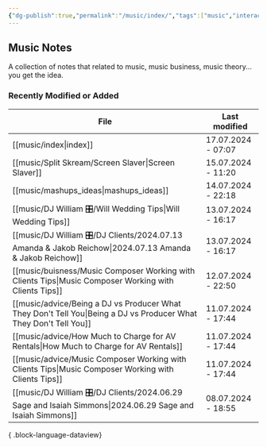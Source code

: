```yaml
---
{"dg-publish":true,"permalink":"/music/index/","tags":["music","interactive","buisness","history","music_theory","sound_design"]}
---
```


## Music Notes
A collection of notes that related to music, music business, music theory... you get the idea. 
### Recently Modified or Added
| File                                                                                                                 | Last modified      |
| -------------------------------------------------------------------------------------------------------------------- | ------------------ |
| [[music/index\|index]]                                                                                            | 17.07.2024 - 07:07 |
| [[music/Split Skream/Screen Slaver\|Screen Slaver]]                                                               | 15.07.2024 - 11:20 |
| [[music/mashups_ideas\|mashups_ideas]]                                                                            | 14.07.2024 - 22:18 |
| [[music/DJ William 🎛/Will Wedding Tips\|Will Wedding Tips]]                                                      | 13.07.2024 - 16:17 |
| [[music/DJ William 🎛/DJ Clients/2024.07.13 Amanda & Jakob Reichow\|2024.07.13 Amanda & Jakob Reichow]]           | 13.07.2024 - 16:17 |
| [[music/buisness/Music Composer Working with Clients Tips\|Music Composer Working with Clients Tips]]             | 12.07.2024 - 22:50 |
| [[music/advice/Being a DJ vs Producer What They Don't Tell You\|Being a DJ vs Producer What They Don't Tell You]] | 11.07.2024 - 17:44 |
| [[music/advice/How Much to Charge for AV Rentals\|How Much to Charge for AV Rentals]]                             | 11.07.2024 - 17:44 |
| [[music/advice/Music Composer Working with Clients Tips\|Music Composer Working with Clients Tips]]               | 11.07.2024 - 17:44 |
| [[music/DJ William 🎛/DJ Clients/2024.06.29 Sage and Isaiah Simmons\|2024.06.29 Sage and Isaiah Simmons]]         | 08.07.2024 - 18:55 |

{ .block-language-dataview}